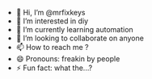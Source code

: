 - 👋 Hi, I’m @mrfixkeys
- 👀 I’m interested in diy
- 🌱 I’m currently learning automation
- 💞️ I’m looking to collaborate on anyone
- 📫 How to reach me ?
- 😄 Pronouns: freakin by people
- ⚡ Fun fact: what the...?

<!---
mrfixkeys/mrfixkeys is a ✨ special ✨ repository because its `README.md` (this file) appears on your GitHub profile.
You can click the Preview link to take a look at your changes.
--->
